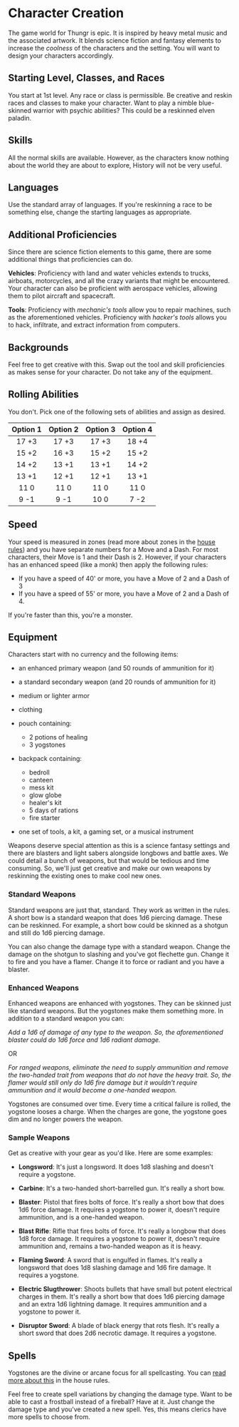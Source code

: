 # Character Creation

The game world for Thungr is epic. It is inspired by heavy metal music and the associated artwork. It blends science fiction and fantasy elements to increase the _coolness_ of the characters and the setting. You will want to design your characters accordingly.

## Starting Level, Classes, and Races

You start at 1st level. Any race or class is permissible. Be creative and reskin races and classes to make your character. Want to play a nimble blue-skinned warrior with psychic abilities? This could be a reskinned elven paladin.

## Skills

All the normal skills are available. However, as the characters know nothing about the world they are about to explore, History will not be very useful.

## Languages

Use the standard array of languages. If you're reskinning a race to be something else, change the starting languages as appropriate.

## Additional Proficiencies

Since there are science fiction elements to this game, there are some additional things that proficiencies can do.

**Vehicles**: Proficiency with land and water vehicles extends to trucks, airboats, motorcycles, and all the crazy variants that might be encountered. Your character can also be proficient with aerospace vehicles, allowing them to pilot aircraft and spacecraft.

**Tools**: Proficiency with *mechanic's tools* allow you to repair machines, such as the aforementioned vehicles. Proficiency with *hacker's tools* allows you to hack, infiltrate, and extract information from computers.

## Backgrounds

Feel free to get creative with this. Swap out the tool and skill proficiencies as makes sense for your character. Do not take any of the equipment.

## Rolling Abilities

You don't. Pick one of the following sets of abilities and assign as desired.

| Option 1 | Option 2 | Option 3 | Option 4 |
|:--------:|:--------:|:--------:|:--------:|
|  17 +3   |  17 +3   |  17 +3   |  18 +4   |
|  15 +2   |  16 +3   |  15 +2   |  15 +2   |
|  14 +2   |  13 +1   |  13 +1   |  14 +2   |
|  13 +1   |  12 +1   |  12 +1   |  13 +1   |
|  11  0   |  11  0   |  11  0   |  11  0   |
|   9 -1   |   9 -1   |  10  0   |   7 -2   |

## Speed

Your speed is measured in zones (read more about zones in the [house rules](house-rules)) and you have separate numbers for a Move and a Dash. For most characters, their Move is 1 and their Dash is 2. However, if your characters has an enhanced speed (like a monk) then apply the following rules:

- If you have a speed of 40' or more, you have a Move of 2 and a Dash of 3
- If you have a speed of 55' or more, you have a Move of 2 and a Dash of 4.

If you're faster than this, you're a monster.

## Equipment

Characters start with no currency and the following items:

- an enhanced primary weapon (and 50 rounds of ammunition for it)
- a standard secondary weapon (and 20 rounds of ammunition for it)
- medium or lighter armor
- clothing

- pouch containing:
  - 2 potions of healing
  - 3 yogstones

- backpack containing:
  - bedroll
  - canteen
  - mess kit
  - glow globe
  - healer's kit
  - 5 days of rations
  - fire starter

- one set of tools, a kit, a gaming set, or a musical instrument

Weapons deserve special attention as this is a science fantasy settings and there are blasters and light sabers alongside longbows and battle axes. We could detail a bunch of weapons, but that would be tedious and time consuming. So, we'll just get creative and make our own weapons by reskinning the existing ones to make cool new ones.

### Standard Weapons

Standard weapons are just that, standard. They work as written in the rules. A short bow is a standard weapon that does 1d6 piercing damage. These can be reskinned. For example, a short bow could be skinned as a shotgun and still do 1d6 piercing damage.

You can also change the damage type with a standard weapon. Change the damage on the shotgun to slashing and you've got flechette gun. Change it to fire and you have a flamer. Change it to force or radiant and you have a blaster.

### Enhanced Weapons

Enhanced weapons are enhanced with yogstones. They can be skinned just like standard weapons. But the yogstones make them something more. In addition to a standard weapon you can:

_Add a 1d6 of damage of any type to the weapon. So, the aforementioned blaster could do 1d6 force and 1d6 radiant damage._

OR

_For ranged weapons, eliminate the need to supply ammunition and remove the two-handed trait from weapons that do not have the heavy trait. So, the flamer would still only do 1d6 fire damage but it wouldn't require ammunition and it would become a one-handed weapon._

Yogstones are consumed over time. Every time a critical failure is rolled, the yogstone looses a charge. When the charges are gone, the yogstone goes dim and no longer powers the weapon.

### Sample Weapons

Get as creative with your gear as you'd like. Here are some examples:

- **Longsword**: It's just a longsword. It does 1d8 slashing and doesn't require a yogstone.

- **Carbine**: It's a two-handed short-barrelled gun. It's really a short bow.

- **Blaster**: Pistol that fires bolts of force. It's really a short bow that does 1d6 force damage. It requires a yogstone to power it, doesn't require ammunition, and is a one-handed weapon.

- **Blast Rifle**: Rifle that fires bolts of force. It's really a longbow that does 1d8 force damage. It requires a yogstone to power it, doesn't require ammunition and, remains a two-handed weapon as it is heavy.

- **Flaming Sword**: A sword that is engulfed in flames. It's really a longsword that does 1d8 slashing damage and 1d6 fire damage. It requires a yogstone.

- **Electric Slugthrower**: Shoots bullets that have small but potent electrical charges in them. It's really a short bow that does 1d6 piercing damage and an extra 1d6 lightning damage. It requires ammunition and a yogstone to power it.

- **Disruptor Sword**: A blade of black energy that rots flesh. It's really a short sword that does 2d6 necrotic damage. It requires a yogstone.

## Spells

Yogstones are the divine or arcane focus for all spellcasting. You can [read more about this](house-rules) in the house rules.

Feel free to create spell variations by changing the damage type. Want to be able to cast a frostball instead of a fireball? Have at it. Just change the damage type and you've created a new spell. Yes, this means clerics have more spells to choose from.

